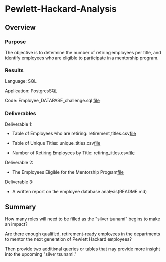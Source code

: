 # Pewlett-Hackard-Analysis

## Overview

### Purpose
The objective is to determine the number of retiring employees per title, 
and identify employees who are eligible to participate in a mentorship program. 

### Results

Language: SQL

Application: PostgresSQL

Code: Employee_DATABASE_challenge.sql [file](..Queries/Employee_DATABASE_challenge.sql)

### Deliverables
Deliverable 1: 

- Table of Employees who are retiring: retirement_titles.csv[file](retirement_titles.csv)

- Table of Unique Titles: unique_titles.csv[file](unique_titles.csv)

- Number of Retiring Employees by Title: retiring_titles.csv[file](retiring_titles.csv)

Deliverable 2: 

- The Employees Eligible for the Mentorship Program[file](mentorship_eligibilty.csv)

Deliverable 3: 

- A written report on the employee database analysis(README.md)

## Summary

How many roles will need to be filled as the "silver tsunami" begins to make an impact?


Are there enough qualified, retirement-ready employees in the departments to mentor the next generation of Pewlett Hackard employees?


Then provide two additional queries or tables that may provide more insight into the upcoming "silver tsunami."
